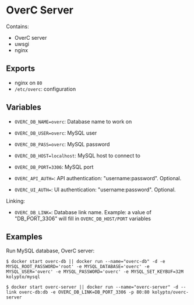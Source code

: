 OverC Server
============

Contains:

* OverC server
* uwsgi
* nginx

Exports
-------

* nginx on `80`
* `/etc/overc`: configuration

Variables
---------

* `OVERC_DB_NAME=overc`: Database name to work on
* `OVERC_DB_USER=overc`: MySQL user
* `OVERC_DB_PASS=overc`: MySQL password
* `OVERC_DB_HOST=localhost`: MySQL host to connect to
* `OVERC_DB_PORT=3306`: MySQL port

* `OVERC_API_AUTH=`: API authentication: "username:password". Optional.
* `OVERC_UI_AUTH=`: UI authentication: "username:password". Optional.

Linking:

* `OVERC_DB_LINK=`: Database link name. Example: a value of "DB_PORT_3306" will fill in `OVERC_DB_HOST/PORT` variables

Examples
--------

Run MySQL database, OverC server:

    $ docker start overc-db || docker run --name="overc-db" -d -e MYSQL_ROOT_PASSWORD='root' -e MYSQL_DATABASE='overc' -e MYSQL_USER='overc' -e MYSQL_PASSWORD='overc' -e MYSQL_SET_KEYBUF=32M kolypto/mysql

    $ docker start overc-server || docker run --name="overc-server" -d --link overc-db:db -e OVERC_DB_LINK=DB_PORT_3306 -p 80:80 kolypto/overc-server
